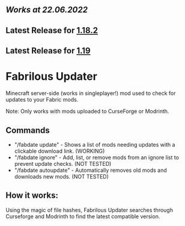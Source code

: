 ## _**Works at 22.06.2022**_
## Latest Release for [1.18.2](https://github.com/mllightitup/fabrilous-updater/releases/tag/fu3.0+1.18.2) 
## Latest Release for [1.19](https://github.com/mllightitup/fabrilous-updater/releases/tag/fu3.0+1.19)

# Fabrilous Updater
Minecraft server-side (works in singleplayer!) mod used to check for updates to your Fabric mods.

Note: Only works with mods uploaded to CurseForge or Modrinth.


## Commands
* "/fabdate update" - Shows a list of mods needing updates with a clickable download link. (WORKING)
* "/fabdate ignore"  -  Add, list, or remove mods from an ignore list to prevent update checks. (NOT TESTED)
* "/fabdate autoupdate" - Automatically removes old mods and downloads new mods.  (NOT TESTED)


## How it works:
Using the magic of file hashes, Fabrilous Updater searches through Curseforge and Modrinth to find the latest compatible version.
